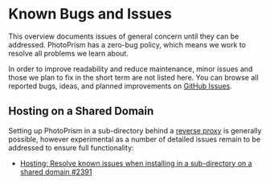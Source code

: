 # Known Bugs and Issues

This overview documents issues of general concern until they can be addressed. PhotoPrism has a zero-bug policy, which means we work to resolve all problems we learn about.

In order to improve readability and reduce maintenance, minor issues and those we plan to fix in the short term are not listed here. You can browse all reported bugs, ideas, and planned improvements on [GitHub Issues](https://github.com/photoprism/photoprism/issues).

## Hosting on a Shared Domain

Setting up PhotoPrism in a sub-directory behind a [reverse proxy](../proxies/traefik.md) is generally possible, however experimental as a number of detailed issues remain to be addressed to ensure full functionality:

- [Hosting: Resolve known issues when installing in a sub-directory on a shared domain #2391](https://github.com/photoprism/photoprism/issues/2391)